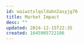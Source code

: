 ```yaml
---
id: waiwztxlqsldabn2asyjg76
title: Market Impact
desc: ""
updated: 2024-12-15T22:35
created: 1645905722186
---
```


